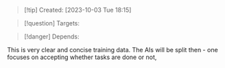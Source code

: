 
>[!tip] Created: [2023-10-03 Tue 18:15]

>[!question] Targets: 

>[!danger] Depends: 

This is very clear and concise training data.
The AIs will be split then - one focuses on accepting whether tasks are done or not, 